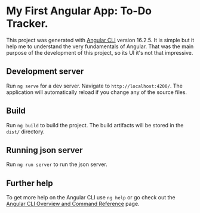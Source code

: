 # My First Angular App: To-Do Tracker.

This project was generated with [Angular CLI](https://github.com/angular/angular-cli) version 16.2.5. It is simple but it help me to understand the very fundamentals of Angular. That was the main purpose of the development of this project, so its UI it's not that impressive. 

## Development server

Run `ng serve` for a dev server. Navigate to `http://localhost:4200/`. The application will automatically reload if you change any of the source files.
## Build

Run `ng build` to build the project. The build artifacts will be stored in the `dist/` directory.



## Running json server
Run `ng run server` to run the json server.

## Further help

To get more help on the Angular CLI use `ng help` or go check out the [Angular CLI Overview and Command Reference](https://angular.io/cli) page.
